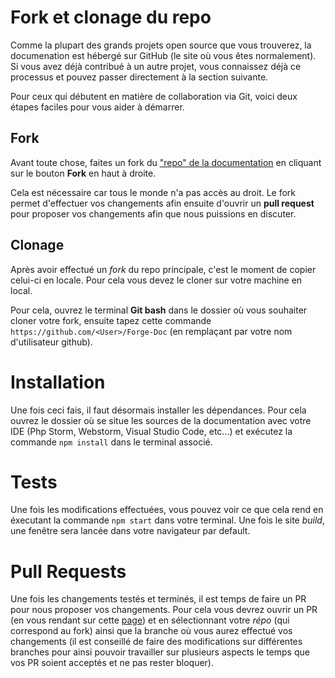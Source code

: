 # Fork et clonage du repo

Comme la plupart des grands projets open source que vous trouverez, la documenation est hébergé sur GitHub (le site où vous êtes normalement). Si vous avez déjà contribué à un autre projet, vous connaissez déjà ce processus et pouvez passer directement à la section suivante.

Pour ceux qui débutent en matière de collaboration via Git, voici deux étapes faciles pour vous aider à démarrer.

## Fork

Avant toute chose, faites un fork du ["repo" de la documentation](https://github.com/Les-Moddeurs-Francais/Forge-Doc) en cliquant sur le bouton **Fork** en haut à droite.

Cela est nécessaire car tous le monde n'a pas accès au droit. Le fork permet d'effectuer vos changements afin ensuite d'ouvrir un **pull request** pour proposer vos changements afin que nous puissions en discuter.

## Clonage

Après avoir effectué un _fork_ du repo principale, c'est le moment de copier celui-ci en locale. Pour cela vous devez le cloner sur votre machine en local.

Pour cela, ouvrez le terminal **Git bash** dans le dossier où vous souhaiter cloner votre fork, ensuite tapez cette commande `https://github.com/<User>/Forge-Doc` (en remplaçant <User> par votre nom d'utilisateur github).

# Installation

Une fois ceci fais, il faut désormais installer les dépendances. Pour cela ouvrez le dossier où se situe les sources de la documentation avec votre IDE (Php Storm, Webstorm, Visual Studio Code, etc...) et exécutez la commande `npm install` dans le terminal associé.

# Tests

Une fois les modifications effectuées, vous pouvez voir ce que cela rend en éxecutant la commande `npm start` dans votre terminal. Une fois le site _build_, une fenêtre sera lancée dans votre navigateur par default.

# Pull Requests

Une fois les changements testés et terminés, il est temps de faire un PR pour nous proposer vos changements. Pour cela vous devrez ouvrir un PR (en vous rendant sur cette [page](https://github.com/Les-Moddeurs-Francais/Forge-Doc/compare)) et en sélectionnant votre _répo_ (qui correspond au fork) ainsi que la branche où vous aurez effectué vos changements (il est conseillé de faire des modifications sur différentes branches pour ainsi pouvoir travailler sur plusieurs aspects le temps que vos PR soient acceptés et ne pas rester bloquer).